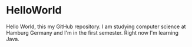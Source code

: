 # HelloWorld
Hello World, this my GitHub repository. I am studying computer science at Hamburg Germany and I'm in the first semester. Right now I'm learning Java.
